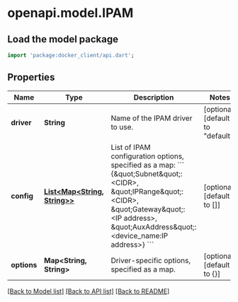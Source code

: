 # openapi.model.IPAM

## Load the model package
```dart
import 'package:docker_client/api.dart';
```

## Properties
Name | Type | Description | Notes
------------ | ------------- | ------------- | -------------
**driver** | **String** | Name of the IPAM driver to use. | [optional] [default to &quot;default&quot;]
**config** | [**List&lt;Map&lt;String, String&gt;&gt;**](Map.md) | List of IPAM configuration options, specified as a map:  &#x60;&#x60;&#x60; {\&quot;Subnet\&quot;: &lt;CIDR&gt;, \&quot;IPRange\&quot;: &lt;CIDR&gt;, \&quot;Gateway\&quot;: &lt;IP address&gt;, \&quot;AuxAddress\&quot;: &lt;device_name:IP address&gt;} &#x60;&#x60;&#x60;  | [optional] [default to []]
**options** | **Map&lt;String, String&gt;** | Driver-specific options, specified as a map. | [optional] [default to {}]

[[Back to Model list]](../README.md#documentation-for-models) [[Back to API list]](../README.md#documentation-for-api-endpoints) [[Back to README]](../README.md)


